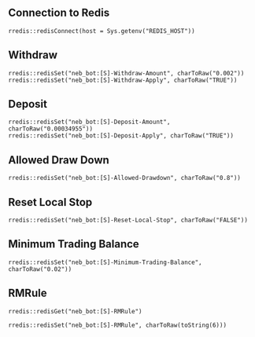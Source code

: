 
## Connection to Redis
`rredis::redisConnect(host = Sys.getenv("REDIS_HOST"))`  

## Withdraw
`rredis::redisSet("neb_bot:[S]-Withdraw-Amount", charToRaw("0.002"))`  
`rredis::redisSet("neb_bot:[S]-Withdraw-Apply", charToRaw("TRUE"))`  

## Deposit
`rredis::redisSet("neb_bot:[S]-Deposit-Amount", charToRaw("0.00034955"))`  
`rredis::redisSet("neb_bot:[S]-Deposit-Apply", charToRaw("TRUE"))`  

## Allowed Draw Down
`rredis::redisSet("neb_bot:[S]-Allowed-Drawdown", charToRaw("0.8"))`  

## Reset Local Stop
`rredis::redisSet("neb_bot:[S]-Reset-Local-Stop", charToRaw("FALSE"))`  

## Minimum Trading Balance
`rredis::redisSet("neb_bot:[S]-Minimum-Trading-Balance", charToRaw("0.02"))`  

## RMRule
`rredis::redisGet("neb_bot:[S]-RMRule")`  

`rredis::redisSet("neb_bot:[S]-RMRule", charToRaw(toString(6)))`
